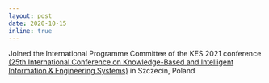 ```yaml
---
layout: post
date: 2020-10-15
inline: true
---
```


Joined the International Programme Committee of the KES 2021 conference [(25th International Conference on Knowledge-Based and Intelligent Information & Engineering Systems)](http://kes2021.kesinternational.org/cmsIPCdisplay.php) in Szczecin, Poland
